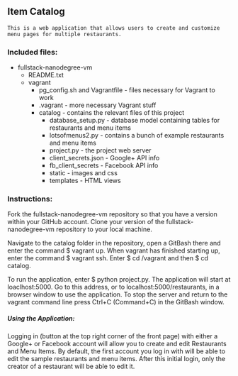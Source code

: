 ## Item Catalog
	This is a web application that allows users to create and customize	menu pages for multiple restaurants.

### Included files:
* fullstack-nanodegree-vm
	* README.txt
	* vagrant
		* pg_config.sh and Vagrantfile - files necessary for Vagrant to work
		* .vagrant - more necessary Vagrant stuff
		* catalog - contains the relevant files of this	project
			* database_setup.py - database model containing tables for restaurants and menu items
			* lotsofmenus2.py - contains a bunch of example restaurants and menu items
			* project.py - the project web server
			* client_secrets.json - Google+ API info
			* fb_client_secrets - Facebook API info
			* static - images and css
			* templates - HTML views

### Instructions:
Fork the fullstack-nanodegree-vm repository so
that you have a version within your GitHub account. Clone your
version of the fullstack-nanodegree-vm repository to your
local machine.

Navigate to the catalog folder in the repository, open a
GitBash there and enter the command $ vagrant up. When vagrant
has finished starting up, enter the command $ vagrant ssh. Enter
$ cd /vagrant and then $ cd catalog.

To run the application, enter $ python project.py. The application
will start at loaclhost:5000. Go to this address, or to
localhost:5000/restaurants, in a browser window to use the application.
To stop the server and return to the vagrant command line press
Ctrl+C (Command+C) in the GitBash window.

##### Using the Application:
Logging in (button at the top right corner of the front page) with either
a Google+ or Facebook account will allow you to create and edit Restaurants
and Menu Items. By default, the first account you log in with will be
able to edit the sample restaurants and menu items. After this initial
login, only the creator of a restaurant will be able to edit it.
